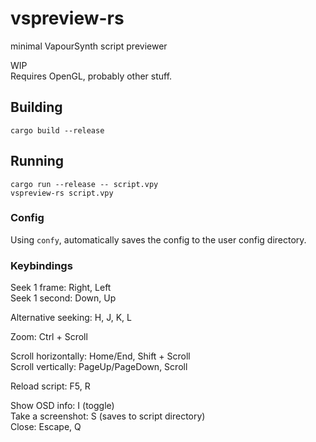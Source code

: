 # vspreview-rs
minimal VapourSynth script previewer  

WIP  
Requires OpenGL, probably other stuff.  

## Building
`cargo build --release`

## Running
`cargo run --release -- script.vpy`  
`vspreview-rs script.vpy`  

### Config
Using `confy`, automatically saves the config to the user config directory.  

### Keybindings
Seek 1 frame: Right, Left  
Seek 1 second: Down, Up  

Alternative seeking: H, J, K, L  

Zoom: Ctrl + Scroll  

Scroll horizontally: Home/End, Shift + Scroll  
Scroll vertically: PageUp/PageDown, Scroll  

Reload script: F5, R

Show OSD info: I (toggle)  
Take a screenshot: S (saves to script directory)  
Close: Escape, Q  